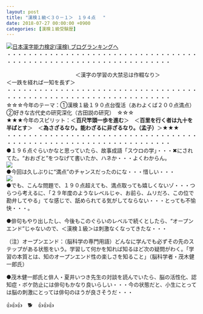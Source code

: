 ```yaml
---
layout: post
title: "漢検１級＜３０－１＞　１９４点 　"
date: 2018-07-27 00:00:00 +0900
categories: [漢検１級受験歴]
---
```


[![](/syuusyuu9701/assets/images/漢検１級＜３０－１＞-１９４点--br_c_3028_1.gif)](http://blog.with2.net/link.php?1659096:3028 "日本漢字能力検定(漢検) ブログランキングへ")[日本漢字能力検定(漢検) ブログランキングへ](http://blog.with2.net/link.php?1659096:3028)  
・・・・・・・・・・・・・・・・・・・・・・・・・・・・・・・・・・・・・・・・・・・・・・・・・・・・・・・・・・・・・・・・・・・  
  
　　　　　　　　　　　　　＜漢字の学習の大禁忌は作輟なり＞　　　　　　　　　＜一跌を経れば一知を長ず＞  
・・・・・・・・・・・・・・・・・・・・・・・・・・・・・・・・・・・・・・・・・・・・・・・・・・・・・・・・・・・・・・・・・・・  
☆☆☆今年のテーマ：①漢検１級１９０点台復活（あわよくば２００点満点）　②好きな古代史の研究深化（古田説の研究）　☆☆☆  
★★★今年のスピリット：＜**百尺竿頭一歩を進む**＞　＜**百里を行く者は九十を半ばとす**＞　＜**為さざるなり。能わざるに非ざるなり。（孟子）**＞★★★  
・・・・・・・・・・・・・・・・・・・・・・・・・・・・・・・・・・・・・・・・・・・・・・・・・・・・・・・・・・・・・・・・・・・  
●１９６点ぐらいかなと思っていたら、故事成語「スウロの学」・・・✖にされてた。“おおざと”をつなげて書いたか、ハネか・・・よくわからん。  
![](/syuusyuu9701/assets/images/漢検１級＜３０－１＞-１９４点--4ae867b666e26c81673394e7be0bc4e1.png)  
●今回は久しぶりに“満点”のチャンスだったのにな・・・惜しい・・・  
![](/syuusyuu9701/assets/images/漢検１級＜３０－１＞-１９４点--e1ce25b239b8d709f9e97348f10336b7.png)  
●でも、こんな問題で、１９０点超えても、満点取っても嬉しくないゾ・・・つらつら考えるに、「２９年度のようなレベルじゃ、お前ら、ムリだろ、この位で勘弁してやる」てな感じで、舐められてる気がしてならない・・・とっても不愉快・・・。  
  
●俳句もやり出したし、今後もこのぐらいのレベルで続くとしたら、“オープンエンド”じゃないので、＜漢検１級＞は刺激なくなってきたな・・・  
  
（注）オープンエンド：（脳科学の専門用語）どんなに学んでも必ずその先のステップがある状態をいう。学習して何かを知れば知るほど次の疑問がわく。「学習の本質とは、知のオープンエンド性の楽しさを知ること」（脳科学者・茂木健一郎氏）  
  
●茂木健一郎氏と俳人・夏井いつき先生の対談を読んでいたら、脳の活性化、認知症・ボケ防止には俳句もかなり良いらしい・・・今の状態だと、小生にとっては脳の刺激にとっては俳句のほうが良さそうだ・・・  
  
👍👍👍　🐕　👍👍👍